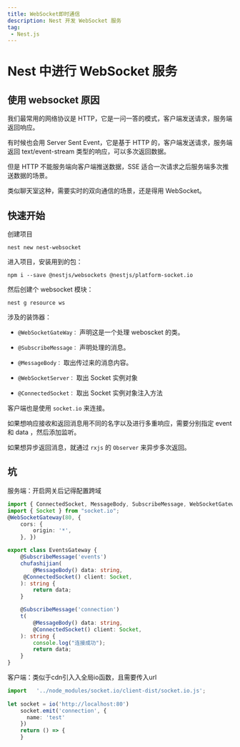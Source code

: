 ```yaml
---
title: WebSocket即时通信
description: Nest 开发 WebSocket 服务
tag:
 - Nest.js
---
```


# Nest 中进行 WebSocket 服务

## 使用 websocket 原因

我们最常用的网络协议是 HTTP，它是一问一答的模式，客户端发送请求，服务端返回响应。

有时候也会用 Server Sent Event，它是基于 HTTP 的，客户端发送请求，服务端返回 text/event-stream 类型的响应，可以多次返回数据。

但是 HTTP 不能服务端向客户端推送数据，SSE 适合一次请求之后服务端多次推送数据的场景。

类似聊天室这种，需要实时的双向通信的场景，还是得用 WebSocket。

## 快速开始

创建项目

```
nest new nest-websocket
```

进入项目，安装用到的包：

```
npm i --save @nestjs/websockets @nestjs/platform-socket.io
```
然后创建个 websocket 模块：

```
nest g resource ws
```

涉及的装饰器：

- `@WebSocketGateWay：` 声明这是一个处理 weboscket 的类。

- `@SubscribeMessage：` 声明处理的消息。

- `@MessageBody：` 取出传过来的消息内容。

- `@WebSocketServer：` 取出 Socket 实例对象

- `@ConnectedSocket：` 取出 Socket 实例对象注入方法

客户端也是使用 `socket.io` 来连接。

如果想响应接收和返回消息用不同的名字以及进行多重响应，需要分别指定 event 和 data ，然后添加监听。

如果想异步返回消息，就通过 `rxjs` 的 `Observer` 来异步多次返回。


## 坑

服务端：开启网关后记得配置跨域
```ts
import { ConnectedSocket, MessageBody, SubscribeMessage, WebSocketGateway } from "@nestjs/websockets";
import { Socket } from "socket.io";
@WebSocketGateway(80, {
    cors: {
        origin: '*',
    }, })

export class EventsGateway {
    @SubscribeMessage('events')
    chufashijian(
        @MessageBody() data: string,
     @ConnectedSocket() client: Socket,
    ): string {
        return data;
    }

    @SubscribeMessage('connection')
    t(
        @MessageBody() data: string,
        @ConnectedSocket() client: Socket,
    ): string {
        console.log("连接成功");
        return data;
    }
}
```

客户端：类似于cdn引入入全局io函数，且需要传入url

```ts
import   '../node_modules/socket.io/client-dist/socket.io.js';
 
let socket = io('http://localhost:80')
    socket.emit('connection', {
      name: 'test'
    })
    return () => {
    }
```